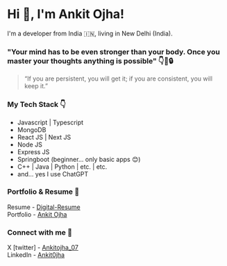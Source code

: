 # Hi 👋, I'm Ankit Ojha! 
I'm a developer from India 🇮🇳, living in New Delhi (India).

### "Your mind has to be even stronger than your body. Once you master your thoughts anything is possible" 👇🧠🔒 </br>
> “If you are persistent, you will get it; if you are consistent, you will keep it.”

### My Tech Stack 👇
- Javascript | Typescript
- MongoDB
- React JS | Next JS
- Node JS
- Express JS
- Springboot (beginner... only basic apps 😊)
- C++ | Java | Python | etc. | etc.
- and... yes I use ChatGPT

### Portfolio & Resume 🐼
Resume - [Digital-Resume](https://ankitojha07.github.io/ankit-ojha-digital-resume)<br>
Portfolio - [Ankit Ojha](https://ankitojha.vercel.app)

### Connect with me 💭
X [twitter] - [Ankitojha_07](https://x.com/ankitojha_07) </br>
LinkedIn    - [Ankit0jha](https://www.linkedin.com/in/ankit0jha/)
